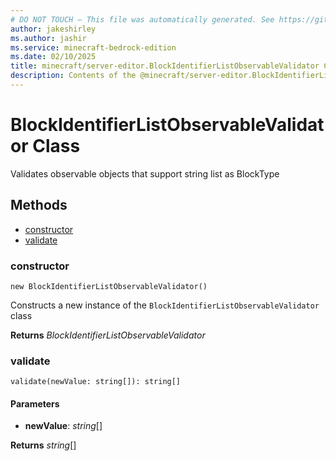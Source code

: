 ```yaml
---
# DO NOT TOUCH — This file was automatically generated. See https://github.com/mojang/minecraftapidocsgenerator to modify descriptions, examples, etc.
author: jakeshirley
ms.author: jashir
ms.service: minecraft-bedrock-edition
ms.date: 02/10/2025
title: minecraft/server-editor.BlockIdentifierListObservableValidator Class
description: Contents of the @minecraft/server-editor.BlockIdentifierListObservableValidator class.
---
```

# BlockIdentifierListObservableValidator Class

Validates observable objects that support string list as BlockType

## Methods
- [constructor](#(constructor))
- [validate](#validate)

### **constructor**
`
new BlockIdentifierListObservableValidator()
`

Constructs a new instance of the `BlockIdentifierListObservableValidator` class

**Returns** *BlockIdentifierListObservableValidator*

### **validate**
`
validate(newValue: string[]): string[]
`

#### **Parameters**
- **newValue**: *string*[]

**Returns** *string*[]
